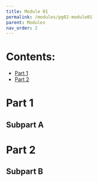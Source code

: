 ```yaml
---
title: Module 01
permalink: /modules/pg02-module01
parent: Modules
nav_order: 2
---
```


# Contents:
* [Part 1](#part-1)
* [Part 2](#part-2)


# Part 1

## Subpart A


# Part 2

## Subpart B